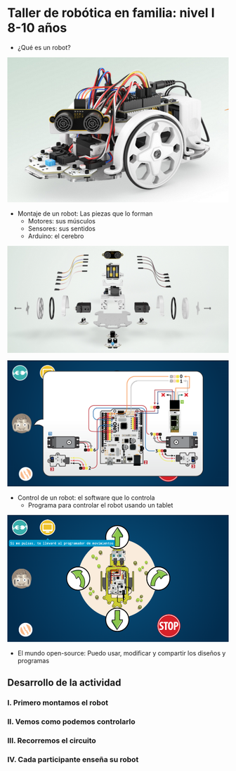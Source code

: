 # Taller de robótica en familia: nivel I 8-10 años

* ¿Qué es un robot?

![robot](./imagenes/Evolution.png)

* Montaje de un robot: Las piezas que lo forman
  * Motores: sus músculos
  * Sensores: sus sentidos
  * Arduino: el cerebro

![montaje](./imagenes/evomontaje.png)

![montaje2](./imagenes/Robopad-5.png)

* Control de un robot: el software que lo controla
    * Programa para controlar el robot usando un tablet

![control](./imagenes/robopad_diwo_programador.png)

* El mundo open-source: Puedo usar, modificar y compartir los diseños y programas


## Desarrollo de la actividad

### I. Primero montamos el robot
### II. Vemos como podemos controlarlo
### III. Recorremos el circuito
### IV. Cada participante enseña su robot
